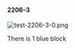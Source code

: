 #### 2206-3
![test-2206-3-0.png](https://github.com/lil-lab/nlvr/raw/master/nlvr/test/images/6/test-2206-3-0.png "test-2206-3-0.png")

There is 1 blue block